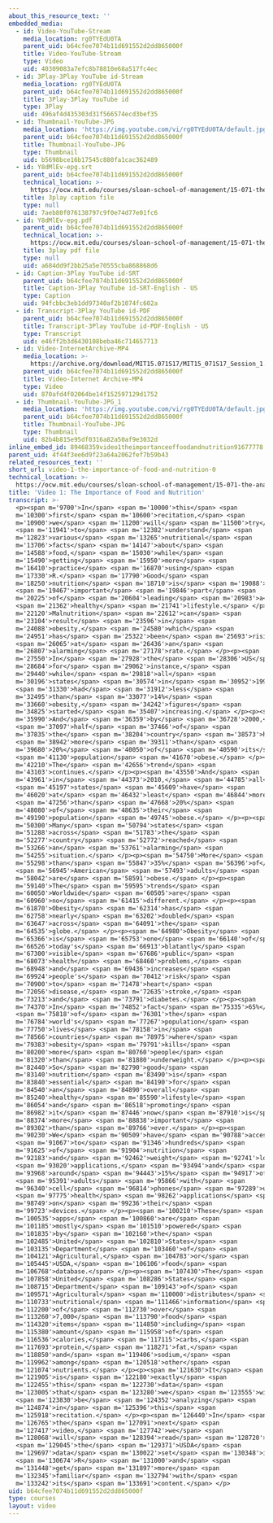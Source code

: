 ```yaml
---
about_this_resource_text: ''
embedded_media:
  - id: Video-YouTube-Stream
    media_location: rg0TYEdU0TA
    parent_uid: b64cfee7074b11d691552d2dd865000f
    title: Video-YouTube-Stream
    type: Video
    uid: 40309083a7efc8b78810e68a517fc4ec
  - id: 3Play-3Play YouTube id-Stream
    media_location: rg0TYEdU0TA
    parent_uid: b64cfee7074b11d691552d2dd865000f
    title: 3Play-3Play YouTube id
    type: 3Play
    uid: 496af4d435303d31f566574ecd3bef35
  - id: Thumbnail-YouTube-JPG
    media_location: 'https://img.youtube.com/vi/rg0TYEdU0TA/default.jpg'
    parent_uid: b64cfee7074b11d691552d2dd865000f
    title: Thumbnail-YouTube-JPG
    type: Thumbnail
    uid: b5698bce16b17545c880fa1cac362489
  - id: Y8dMlEv-epg.srt
    parent_uid: b64cfee7074b11d691552d2dd865000f
    technical_location: >-
      https://ocw.mit.edu/courses/sloan-school-of-management/15-071-the-analytics-edge-spring-2017/an-introduction-to-analytics/understanding-food-nutritional-education-with-data-recitation/video-1-the-importance-of-food-and-nutrition/video-1-the-importance-of-food-and-nutrition-0/Y8dMlEv-epg.srt
    title: 3play caption file
    type: null
    uid: 7aeb80f076138797c9f0e74d77e01fc6
  - id: Y8dMlEv-epg.pdf
    parent_uid: b64cfee7074b11d691552d2dd865000f
    technical_location: >-
      https://ocw.mit.edu/courses/sloan-school-of-management/15-071-the-analytics-edge-spring-2017/an-introduction-to-analytics/understanding-food-nutritional-education-with-data-recitation/video-1-the-importance-of-food-and-nutrition/video-1-the-importance-of-food-and-nutrition-0/Y8dMlEv-epg.pdf
    title: 3play pdf file
    type: null
    uid: a684dd9f2bb25a5e70555cba868868d6
  - id: Caption-3Play YouTube id-SRT
    parent_uid: b64cfee7074b11d691552d2dd865000f
    title: Caption-3Play YouTube id-SRT-English - US
    type: Caption
    uid: 94fcbbc3eb1dd97340af2b1074fc602a
  - id: Transcript-3Play YouTube id-PDF
    parent_uid: b64cfee7074b11d691552d2dd865000f
    title: Transcript-3Play YouTube id-PDF-English - US
    type: Transcript
    uid: e46ff2b3d6430108beba46c714657713
  - id: Video-InternetArchive-MP4
    media_location: >-
      https://archive.org/download/MIT15.071S17/MIT15_071S17_Session_1.4.02_300k.mp4
    parent_uid: b64cfee7074b11d691552d2dd865000f
    title: Video-Internet Archive-MP4
    type: Video
    uid: 870afd4f02064be14f152597129d1752
  - id: Thumbnail-YouTube-JPG_1
    media_location: 'https://img.youtube.com/vi/rg0TYEdU0TA/default.jpg'
    parent_uid: b64cfee7074b11d691552d2dd865000f
    title: Thumbnail-YouTube-JPG
    type: Thumbnail
    uid: 82b4b815e95df0316a82a50af9e3032d
inline_embed_id: 89468359video1theimportanceoffoodandnutrition91677778
parent_uid: 4f44f3ee6d9f23a64a2062fef7b59b43
related_resources_text: ''
short_url: video-1-the-importance-of-food-and-nutrition-0
technical_location: >-
  https://ocw.mit.edu/courses/sloan-school-of-management/15-071-the-analytics-edge-spring-2017/an-introduction-to-analytics/understanding-food-nutritional-education-with-data-recitation/video-1-the-importance-of-food-and-nutrition/video-1-the-importance-of-food-and-nutrition-0
title: 'Video 1: The Importance of Food and Nutrition'
transcript: >-
  <p><span m='9700'>In</span> <span m='10000'>this</span> <span
  m='10300'>first</span> <span m='10600'>recitation,</span> <span
  m='10900'>we</span> <span m='11200'>will</span> <span m='11500'>try</span>
  <span m='11941'>to</span> <span m='12382'>understand</span> <span
  m='12823'>various</span> <span m='13265'>nutritional</span> <span
  m='13706'>facts</span> <span m='14147'>about</span> <span
  m='14588'>food,</span> <span m='15030'>while</span> <span
  m='15490'>getting</span> <span m='15950'>more</span> <span
  m='16410'>practice</span> <span m='16870'>using</span> <span
  m='17330'>R.</span> <span m='17790'>Good</span> <span
  m='18250'>nutrition</span> <span m='18710'>is</span> <span m='19088'>an</span>
  <span m='19467'>important</span> <span m='19846'>part</span> <span
  m='20225'>of</span> <span m='20604'>leading</span> <span m='20983'>a</span>
  <span m='21362'>healthy</span> <span m='21741'>lifestyle.</span> </p><p><span
  m='22120'>Malnutrition</span> <span m='22612'>can</span> <span
  m='23104'>result</span> <span m='23596'>in</span> <span
  m='24088'>obesity,</span> <span m='24580'>which</span> <span
  m='24951'>has</span> <span m='25322'>been</span> <span m='25693'>rising</span>
  <span m='26065'>at</span> <span m='26436'>an</span> <span
  m='26807'>alarming</span> <span m='27178'>rate.</span> </p><p><span
  m='27550'>In</span> <span m='27928'>the</span> <span m='28306'>US</span> <span
  m='28684'>for</span> <span m='29062'>instance,</span> <span
  m='29440'>while</span> <span m='29818'>all</span> <span
  m='30196'>states</span> <span m='30574'>in</span> <span m='30952'>1990</span>
  <span m='31330'>had</span> <span m='31912'>less</span> <span
  m='32495'>than</span> <span m='33077'>14%</span> <span
  m='33660'>obesity,</span> <span m='34242'>figures</span> <span
  m='34825'>started</span> <span m='35407'>increasing.</span> </p><p><span
  m='35990'>And</span> <span m='36359'>by</span> <span m='36728'>2000,</span>
  <span m='37097'>half</span> <span m='37466'>of</span> <span
  m='37835'>the</span> <span m='38204'>country</span> <span m='38573'>has</span>
  <span m='38942'>more</span> <span m='39311'>than</span> <span
  m='39680'>20%</span> <span m='40050'>of</span> <span m='40590'>its</span>
  <span m='41130'>population</span> <span m='41670'>obese.</span> </p><p><span
  m='42210'>The</span> <span m='42656'>trend</span> <span
  m='43103'>continues.</span> </p><p><span m='43550'>And</span> <span
  m='43961'>in</span> <span m='44373'>2010,</span> <span m='44785'>all</span>
  <span m='45197'>states</span> <span m='45609'>have</span> <span
  m='46020'>at</span> <span m='46432'>least</span> <span m='46844'>more</span>
  <span m='47256'>than</span> <span m='47668'>20%</span> <span
  m='48080'>of</span> <span m='48635'>their</span> <span
  m='49190'>population</span> <span m='49745'>obese.</span> </p><p><span
  m='50300'>Many</span> <span m='50794'>states</span> <span
  m='51288'>across</span> <span m='51783'>the</span> <span
  m='52277'>country</span> <span m='52772'>reached</span> <span
  m='53266'>an</span> <span m='53761'>alarming</span> <span
  m='54255'>situation.</span> </p><p><span m='54750'>More</span> <span
  m='55298'>than</span> <span m='55847'>35%</span> <span m='56396'>of</span>
  <span m='56945'>American</span> <span m='57493'>adults</span> <span
  m='58042'>are</span> <span m='58591'>obese.</span> </p><p><span
  m='59140'>The</span> <span m='59595'>trends</span> <span
  m='60050'>Worldwide</span> <span m='60505'>are</span> <span
  m='60960'>no</span> <span m='61415'>different.</span> </p><p><span
  m='61870'>Obesity</span> <span m='62314'>has</span> <span
  m='62758'>nearly</span> <span m='63202'>doubled</span> <span
  m='63647'>across</span> <span m='64091'>the</span> <span
  m='64535'>globe.</span> </p><p><span m='64980'>Obesity</span> <span
  m='65366'>is</span> <span m='65753'>one</span> <span m='66140'>of</span> <span
  m='66526'>today's</span> <span m='66913'>blatantly</span> <span
  m='67300'>visible</span> <span m='67686'>public</span> <span
  m='68073'>health</span> <span m='68460'>problems,</span> <span
  m='68948'>and</span> <span m='69436'>increases</span> <span
  m='69924'>people's</span> <span m='70412'>risk</span> <span
  m='70900'>to</span> <span m='71478'>heart</span> <span
  m='72056'>disease,</span> <span m='72635'>stroke,</span> <span
  m='73213'>and</span> <span m='73791'>diabetes.</span> </p><p><span
  m='74370'>In</span> <span m='74852'>fact</span> <span m='75335'>65%</span>
  <span m='75818'>of</span> <span m='76301'>the</span> <span
  m='76784'>world's</span> <span m='77267'>population</span> <span
  m='77750'>lives</span> <span m='78158'>in</span> <span
  m='78566'>countries</span> <span m='78975'>where</span> <span
  m='79383'>obesity</span> <span m='79791'>kills</span> <span
  m='80200'>more</span> <span m='80760'>people</span> <span
  m='81320'>than</span> <span m='81880'>underweight.</span> </p><p><span
  m='82440'>So</span> <span m='82790'>good</span> <span
  m='83140'>nutrition</span> <span m='83490'>is</span> <span
  m='83840'>essential</span> <span m='84190'>for</span> <span
  m='84540'>an</span> <span m='84890'>overall</span> <span
  m='85240'>healthy</span> <span m='85590'>lifestyle</span> <span
  m='86054'>and</span> <span m='86518'>promoting</span> <span
  m='86982'>it</span> <span m='87446'>now</span> <span m='87910'>is</span> <span
  m='88374'>more</span> <span m='88838'>important</span> <span
  m='89302'>than</span> <span m='89766'>ever.</span> </p><p><span
  m='90230'>We</span> <span m='90509'>have</span> <span m='90788'>access</span>
  <span m='91067'>to</span> <span m='91346'>hundreds</span> <span
  m='91625'>of</span> <span m='91904'>nutrition</span> <span
  m='92183'>and</span> <span m='92462'>weight</span> <span m='92741'>loss</span>
  <span m='93020'>applications,</span> <span m='93494'>and</span> <span
  m='93968'>around</span> <span m='94443'>15%</span> <span m='94917'>of</span>
  <span m='95391'>adults</span> <span m='95866'>with</span> <span
  m='96340'>cell</span> <span m='96814'>phones</span> <span m='97289'>use</span>
  <span m='97775'>health</span> <span m='98262'>applications</span> <span
  m='98749'>on</span> <span m='99236'>their</span> <span
  m='99723'>devices.</span> </p><p><span m='100210'>These</span> <span
  m='100535'>apps</span> <span m='100860'>are</span> <span
  m='101185'>mostly</span> <span m='101510'>powered</span> <span
  m='101835'>by</span> <span m='102160'>the</span> <span
  m='102485'>United</span> <span m='102810'>States</span> <span
  m='103135'>Department</span> <span m='103460'>of</span> <span
  m='104121'>Agricultural,</span> <span m='104783'>or</span> <span
  m='105445'>USDA,</span> <span m='106106'>food</span> <span
  m='106768'>database.</span> </p><p><span m='107430'>The</span> <span
  m='107858'>United</span> <span m='108286'>States</span> <span
  m='108715'>Department</span> <span m='109143'>of</span> <span
  m='109571'>Agricultural</span> <span m='110000'>distributes</span> <span
  m='110733'>nutritional</span> <span m='111466'>information</span> <span
  m='112200'>of</span> <span m='112730'>over</span> <span
  m='113260'>7,000</span> <span m='113790'>food</span> <span
  m='114320'>items</span> <span m='114850'>including</span> <span
  m='115380'>amount</span> <span m='115958'>of</span> <span
  m='116536'>calories,</span> <span m='117115'>carbs,</span> <span
  m='117693'>protein,</span> <span m='118271'>fat,</span> <span
  m='118850'>and</span> <span m='119406'>sodium,</span> <span
  m='119962'>among</span> <span m='120518'>other</span> <span
  m='121074'>nutrients.</span> </p><p><span m='121630'>It</span> <span
  m='121905'>is</span> <span m='122180'>exactly</span> <span
  m='122455'>this</span> <span m='122730'>data</span> <span
  m='123005'>that</span> <span m='123280'>we</span> <span m='123555'>will</span>
  <span m='123830'>be</span> <span m='124352'>analyzing</span> <span
  m='124874'>in</span> <span m='125396'>this</span> <span
  m='125918'>recitation.</span> </p><p><span m='126440'>In</span> <span
  m='126765'>the</span> <span m='127091'>next</span> <span
  m='127417'>video,</span> <span m='127742'>we</span> <span
  m='128068'>will</span> <span m='128394'>read</span> <span m='128720'>in</span>
  <span m='129045'>the</span> <span m='129371'>USDA</span> <span
  m='129697'>data</span> <span m='130022'>set</span> <span m='130348'>in</span>
  <span m='130674'>R</span> <span m='131000'>and</span> <span
  m='131448'>get</span> <span m='131897'>more</span> <span
  m='132345'>familiar</span> <span m='132794'>with</span> <span
  m='133242'>its</span> <span m='133691'>content.</span> </p>
uid: b64cfee7074b11d691552d2dd865000f
type: courses
layout: video
---
```

